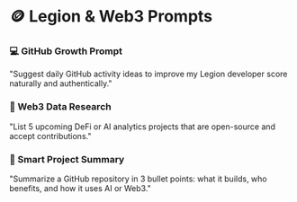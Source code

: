 # 🪙 Legion & Web3 Prompts  

### 💻 GitHub Growth Prompt  
"Suggest daily GitHub activity ideas to improve my Legion developer score naturally and authentically."  

### 🧩 Web3 Data Research  
"List 5 upcoming DeFi or AI analytics projects that are open-source and accept contributions."  

### 🧠 Smart Project Summary  
"Summarize a GitHub repository in 3 bullet points: what it builds, who benefits, and how it uses AI or Web3."
